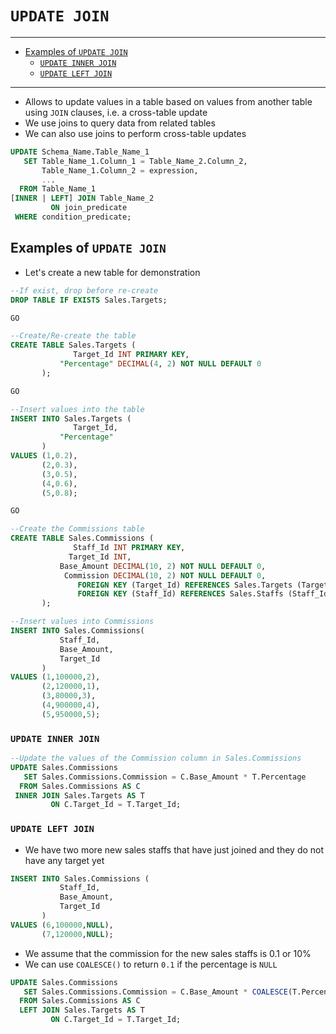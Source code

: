 # `UPDATE JOIN`

---

- [Examples of `UPDATE JOIN`](#examples-of-update-join)
  - [`UPDATE INNER JOIN`](#update-inner-join)
  - [`UPDATE LEFT JOIN`](#update-left-join)

---

- Allows to update values in a table based on values from another table using `JOIN` clauses, i.e. a cross-table update
- We use joins to query data from related tables
- We can also use joins to perform cross-table updates

```sql
UPDATE Schema_Name.Table_Name_1
   SET Table_Name_1.Column_1 = Table_Name_2.Column_2,
       Table_Name_1.Column_2 = expression,
       ...
  FROM Table_Name_1
[INNER | LEFT] JOIN Table_Name_2
         ON join_predicate
 WHERE condition_predicate;
```

## Examples of `UPDATE JOIN`

- Let's create a new table for demonstration

```sql
--If exist, drop before re-create
DROP TABLE IF EXISTS Sales.Targets;

GO

--Create/Re-create the table
CREATE TABLE Sales.Targets (
              Target_Id INT PRIMARY KEY,
           "Percentage" DECIMAL(4, 2) NOT NULL DEFAULT 0
       );

GO

--Insert values into the table
INSERT INTO Sales.Targets (
              Target_Id,
           "Percentage"
       )
VALUES (1,0.2),
       (2,0.3),
       (3,0.5),
       (4,0.6),
       (5,0.8);

GO
```

```sql
--Create the Commissions table
CREATE TABLE Sales.Commissions (
              Staff_Id INT PRIMARY KEY,
             Target_Id INT,
           Base_Amount DECIMAL(10, 2) NOT NULL DEFAULT 0,
            Commission DECIMAL(10, 2) NOT NULL DEFAULT 0,
               FOREIGN KEY (Target_Id) REFERENCES Sales.Targets (Target_Id),
               FOREIGN KEY (Staff_Id) REFERENCES Sales.Staffs (Staff_Id)
       );

--Insert values into Commissions
INSERT INTO Sales.Commissions(
           Staff_Id,
           Base_Amount,
           Target_Id
       )
VALUES (1,100000,2),
       (2,120000,1),
       (3,80000,3),
       (4,900000,4),
       (5,950000,5);
```

### `UPDATE INNER JOIN`

```sql
--Update the values of the Commission column in Sales.Commissions
UPDATE Sales.Commissions
   SET Sales.Commissions.Commission = C.Base_Amount * T.Percentage
  FROM Sales.Commissions AS C
 INNER JOIN Sales.Targets AS T
         ON C.Target_Id = T.Target_Id;
```

### `UPDATE LEFT JOIN`

- We have two more new sales staffs that have just joined and they do not have any target yet

```sql
INSERT INTO Sales.Commissions (
           Staff_Id,
           Base_Amount,
           Target_Id
       )
VALUES (6,100000,NULL),
       (7,120000,NULL);
```

- We assume that the commission for the new sales staffs is 0.1 or 10%
- We can use `COALESCE()` to return `0.1` if the percentage is `NULL`

```sql
UPDATE Sales.Commissions
   SET Sales.Commissions.Commission = C.Base_Amount * COALESCE(T.Percentage, 0.1)
  FROM Sales.Commissions AS C
  LEFT JOIN Sales.Targets AS T
         ON C.Target_Id = T.Target_Id;
```
